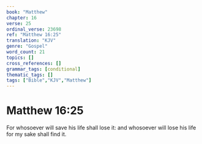 ```yaml
---
book: "Matthew"
chapter: 16
verse: 25
ordinal_verse: 23698
ref: "Matthew 16:25"
translation: "KJV"
genre: "Gospel"
word_count: 21
topics: []
cross_references: []
grammar_tags: [conditional]
thematic_tags: []
tags: ["Bible","KJV","Matthew"]
---
```


# Matthew 16:25

For whosoever will save his life shall lose it: and whosoever will lose his life for my sake shall find it.
